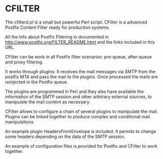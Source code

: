CFILTER
=======

The cfilterd.pl is a small but powerful Perl script. CFilter is a advanced Postfix Content Filter ready for production systems.

All the Info about Postfix Filtering in documented in http://www.postfix.org/FILTER_README.html and the links included in this URL. 

CFilter can be work in all Postfix filter scenarios: pre-queue, after-queue and proxy filtering.

It works through plugins: It receives the mail messages via SMTP from the postfix MTA and pass the mail to the plugins. Once processed the mails are reinjected in the Postfix queue.

The plugins are programmed in Perl and they also have available the information of the SMTP session and other arbitrary external sources, to manipulate the mail content as necessary. 

CFilter allows to configure a chain of several plugins to manipulate the mail. Plugins can be linked together to produce complex and conditional mail manipulations

An example plugin HeadersFromEnvelope is included. It permits to change some headers depending on the data of the SMTP session.

An example of configuration files is provided for Postfix and CFilter to work together.

